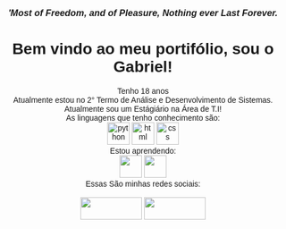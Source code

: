 <body style="font-family: 'Arial' ;">
    <h3 style="text-align: center ;">
        <i><strong>'Most of Freedom, and of Pleasure, Nothing ever Last Forever.</strong></i>
    </h3>
    <h1 style="text-align:center;">Bem vindo ao meu portifólio, sou o Gabriel!</h1>
    <div style="text-align:center;">
        Tenho 18 anos
        <br>
        Atualmente estou no 2° Termo de Análise e Desenvolvimento de Sistemas.
        <br>
        Atualmente sou um Estágiário na Área de T.I!
        <br>
        As linguagens que tenho conhecimento são:
        <br>
        <img src="https://cdn3.iconfinder.com/data/icons/logos-and-brands-adobe/512/267_Python-512.png" alt="python"
            width="40" height="40">
        <img src="https://cdn-icons-png.flaticon.com/512/919/919827.png" alt="html" width="40" height="40">
        <img src="https://cdn-icons-png.flaticon.com/512/732/732190.png" alt="css" width="40" height="40">
        <br>
        Estou aprendendo:
        <br>
        <img src="https://seeklogo.com/images/A/angular-icon-logo-9946B9795D-seeklogo.com.png" widht="40" height="40">
        <img src="https://icon-library.com/images/javascript-icon-png/javascript-icon-png-23.jpg" widht="40"
            height="40"> 
        <br>
        Essas São minhas redes sociais:
        <br>
        <br>
        <a href="https://instagram.com/gabrielf1g" target="_blank"><img src="https://img.shields.io/badge/-Instagram-%23E4405F?style=for-the-                           badge&logo=instagram&logoColor=white" target="_blank" width="110" height="40"></a>
        <a href="https://www.linkedin.com/in/gabriel-dos-santos-figueiredo-23583a229/)" target="_blank"><img src="https://img.shields.io/badge/-LinkedIn-               %230077B5?style=for-the-badge&logo=linkedin&logoColor=white" target="_blank" width="110" height="40"></a>

</body>

